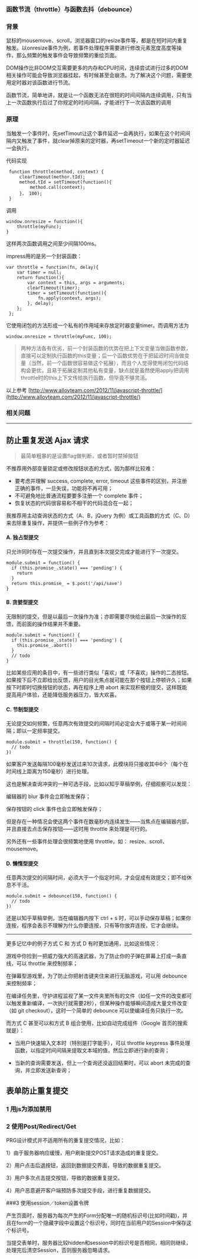 ### 函数节流（throttle）与函数去抖（debounce）

### 背景
鼠标的mousemove、scroll，浏览器窗口的resize事件等，都是在短时间内重复触发。以onresize事件为例，若事件处理程序需要进行修改元素宽度高度等操作，那么频繁的触发事件会导致频繁的重绘页面。

DOM操作比非DOM交互需要更多的内存和CPU时间，连续尝试进行过多的DOM相关操作可能会导致浏览器挂起，有时候甚至会崩溃。为了解决这个问题，需要使用定时器对该函数进行节流。

函数节流，简单地讲，就是让一个函数无法在很短的时间间隔内连续调用，只有当上一次函数执行后过了你规定的时间间隔，才能进行下一次该函数的调用

### 原理
当触发一个事件时，先setTimout让这个事件延迟一会再执行，如果在这个时间间隔内又触发了事件，就clear掉原来的定时器，再setTimeout一个新的定时器延迟一会执行。


代码实现

	 function throttle(method, context) {
	     clearTimeout(methor.tId);
	     method.tId = setTimeout(function(){
	         method.call(context);
	     }， 100);
	 }
	 
调用

	window.onresize = function(){
	    throttle(myFunc);
	}
	
这样两次函数调用之间至少间隔100ms。

impress用的是另一个封装函数：

	var throttle = function(fn, delay){
	 	var timer = null;
	 	return function(){
	 		var context = this, args = arguments;
	 		clearTimeout(timer);
	 		timer = setTimeout(function(){
	 			fn.apply(context, args);
	 		}, delay);
	 	};
	 };
它使用闭包的方法形成一个私有的作用域来存放定时器变量timer。而调用方法为

	window.onresize = throttle(myFunc, 100);
	
> 两种方法各有优劣，前一个封装函数的优势在把上下文变量当做函数参数，直接可以定制执行函数的this变量；后一个函数优势在于把延迟时间当做变量（当然，前一个函数很容易做这个拓展），而且个人觉得使用闭包代码结构会更优，且易于拓展定制其他私有变量，缺点就是虽然使用apply把调用throttle时的this上下文传给执行函数，但毕竟不够灵活。

以上参考
[http://www.alloyteam.com/2012/11/javascript-throttle/](http://www.alloyteam.com/2012/11/javascript-throttle/)

### 相关问题
---

## 防止重复发送 Ajax 请求

> 最简单粗暴的是设置flag做判断，或者暂时禁掉按钮

不推荐用外部变量锁定或修改按钮状态的方式，因为那样比较难：

- 要考虑并理解 success, complete, error, timeout 这些事件的区别，并注册正确的事件，一旦失误，功能将不再可用；
- 不可避免地比普通流程要要多注册一个 complete 事件；
- 恢复状态的代码很容易和不相干的代码混合在一起；

我推荐用主动查询状态的方式（A、B，jQuery 为例）或工具函数的方式（C、D）来去除重复操作，并提供一些例子作为参考：

#### A. 独占型提交
只允许同时存在一次提交操作，并且直到本次提交完成才能进行下一次提交。

	module.submit = function() {
	  if (this.promise_.state() === 'pending') {
	    return
	  }
	  return this.promise_ = $.post('/api/save')
	}

#### B. 贪婪型提交

无限制的提交，但是以最后一次操作为准；亦即需要尽快给出最后一次操作的反馈，而前面的操作结果并不重要。

	module.submit = function() {
	  if (this.promise_.state() === 'pending') {
	    this.promise_.abort()
	  }
	  // todo
	}

比如某些应用的条目中，有一些进行类似「喜欢」或「不喜欢」操作的二态按钮。如果按下后不立即给出反馈，用户的目光焦点就可能在那个按钮上停顿许久；如果按下时即时切换按钮的状态，再在程序上用 abort 来实现积极的提交，这样既能提高用户体验，还能降低服务器压力，皆大欢喜。

#### C. 节制型提交

无论提交如何频繁，任意两次有效提交的间隔时间必定会大于或等于某一时间间隔；即以一定频率提交。

	module.submit = throttle(150, function() {
	  // todo
	})

如果客户发送每隔100毫秒发送过来10次请求，此模块将只接收其中6个（每个在时间线上距离为150毫秒）进行处理。

这也是解决查询冲突的一种可选手段，比如以知乎草稿举例，仔细观察可以发现：

编辑器的 blur 事件会立即触发保存；

保存按钮的 click 事件也会立即触发保存；

但是存在一种情况会使这两个事件在数毫秒内连续发生——当焦点在编辑器内部，并且直接去点击保存按钮——这时用 throttle 来处理是可行的。

另外还有一些事件处理会很频繁地使用 throttle，如： resize、scroll、mousemove。

#### D. 懒惰型提交

任意两次提交的间隔时间，必须大于一个指定时间，才会促成有效提交；即不给休息不干活。

	module.submit = debounce(150, function() {
	  // todo
	})

还是以知乎草稿举例，当在编辑器内按下 ctrl + s 时，可以手动保存草稿；如果你连按，程序会表示不理解为什么你要连按，只有等你放弃连按，它才会继续。

---

更多记忆中的例子方式 C 和 方式 D 有时更加通用，比如这些情况：

游戏中你捡到一把威力强大的高速武器，为了防止你的子弹在屏幕上打成一条直线，可以 throttle 来控制频率；

在弹幕型游戏里，为了防止你把射击键夹住来进行无脑游戏，可以用 debounce 来控制频率；

在编译任务里，守护进程监视了某一文件夹里所有的文件（如任一文件的改变都可以触发重新编译，一次执行就需要2秒），但某种操作能够瞬间造成大量文件改变（如 git checkout），这时一个简单的 debounce 可以使编译任务只执行一次。

而方式 C 甚至可以和方式 B 组合使用，比如自动完成组件（Google 首页的搜索就是）：

- 当用户快速输入文本时（特别是打字能手），可以 throttle  keypress 事件处理函数，以指定时间间隔来提取文本域的值，然后立即进行新的查询；

- 当新的查询需要发送，但上一个查询还没返回结果时，可以 abort 未完成的查询，并立即发送新查询；



## 表单防止重复提交

### 1 用js为添加禁用

### 2 使用Post/Redirect/Get

PRG设计模式并不适用所有的重复提交情况，比如：

1）由于服务器响应缓慢，用户刷新提交POST请求造成的重复提交。

2）用户点击后退按钮，返回到数据提交界面，导致的数据重复提交。

3）用户多次点击提交按钮，导致的数据重复提交。

4）用户恶意避开客户端预防多次提交手段，进行重复数据提交。

###3 使用session／token设置令牌

产生页面时，服务器为每次产生的Form分配唯一的随机标识号(比如时间戳)，并且在form的一个隐藏字段中设置这个标识号，同时在当前用户的Session中保存这个标识号。

当提交表单时，服务器比较hidden和session中的标识号是否相同，相同则继续，处理完后清空Session，否则服务器忽略请求。